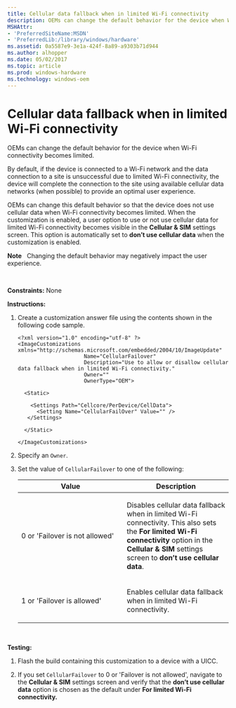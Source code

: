 ```yaml
---
title: Cellular data fallback when in limited Wi-Fi connectivity
description: OEMs can change the default behavior for the device when Wi-Fi connectivity becomes limited.
MSHAttr:
- 'PreferredSiteName:MSDN'
- 'PreferredLib:/library/windows/hardware'
ms.assetid: 0a5587e9-3e1a-424f-8a89-a9303b71d944
ms.author: alhopper
ms.date: 05/02/2017
ms.topic: article
ms.prod: windows-hardware
ms.technology: windows-oem
---
```


# Cellular data fallback when in limited Wi-Fi connectivity


OEMs can change the default behavior for the device when Wi-Fi connectivity becomes limited.

By default, if the device is connected to a Wi-Fi network and the data connection to a site is unsuccessful due to limited Wi-Fi connectivity, the device will complete the connection to the site using available cellular data networks (when possible) to provide an optimal user experience.

OEMs can change this default behavior so that the device does not use cellular data when Wi-Fi connectivity becomes limited. When the customization is enabled, a user option to use or not use cellular data for limited Wi-Fi connectivity becomes visible in the **Cellular & SIM** settings screen. This option is automatically set to **don’t use cellular data** when the customization is enabled.

**Note**  
Changing the default behavior may negatively impact the user experience.

 

<a href="" id="constraints---none"></a>**Constraints:** None  

<a href="" id="instructions-"></a>**Instructions:**  
1.  Create a customization answer file using the contents shown in the following code sample.

    ``` syntax
    <?xml version="1.0" encoding="utf-8" ?>  
    <ImageCustomizations xmlns="http://schemas.microsoft.com/embedded/2004/10/ImageUpdate"  
                         Name="CellularFailover"  
                         Description="Use to allow or disallow cellular data fallback when in limited Wi-Fi connectivity."  
                         Owner=""  
                         OwnerType="OEM"> 
      
      <Static>  

        <Settings Path="Cellcore/PerDevice/CellData">  
          <Setting Name="CellularFailOver" Value="" />       
       </Settings>  

      </Static>

    </ImageCustomizations>
    ```

2.  Specify an `Owner`.

3.  Set the value of `CellularFailover` to one of the following:

    <table>
    <colgroup>
    <col width="50%" />
    <col width="50%" />
    </colgroup>
    <thead>
    <tr class="header">
    <th>Value</th>
    <th>Description</th>
    </tr>
    </thead>
    <tbody>
    <tr class="odd">
    <td><p>0 or 'Failover is not allowed'</p></td>
    <td><p>Disables cellular data fallback when in limited Wi-Fi connectivity. This also sets the <strong>For limited Wi-Fi connectivity</strong> option in the <strong>Cellular &amp; SIM</strong> settings screen to <strong>don’t use cellular data</strong>.</p></td>
    </tr>
    <tr class="even">
    <td><p>1 or 'Failover is allowed'</p></td>
    <td><p>Enables cellular data fallback when in limited Wi-Fi connectivity.</p></td>
    </tr>
    </tbody>
    </table>

     

<a href="" id="testing-"></a>**Testing:**  
1.  Flash the build containing this customization to a device with a UICC.

2.  If you set `CellularFailover` to 0 or 'Failover is not allowed', navigate to the **Cellular & SIM** settings screen and verify that the **don’t use cellular data** option is chosen as the default under **For limited Wi-Fi connectivity.**

 

 






